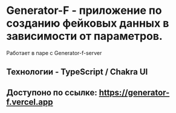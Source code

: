 # Generator-F - приложение по созданию фейковых данных в зависимости от параметров.

Работает в паре с Generator-f-server

## Технологии - TypeScript / Chakra UI

## Доступоно по ссылке: https://generator-f.vercel.app
